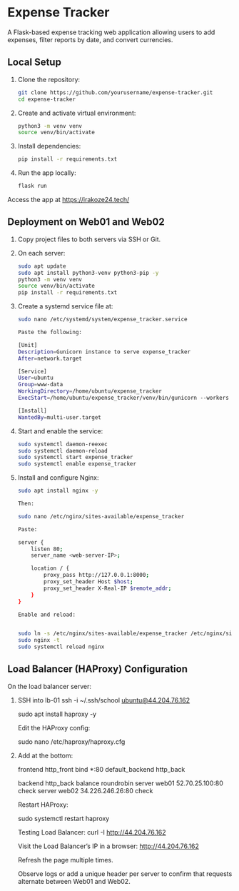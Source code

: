 # Expense Tracker

A Flask-based expense tracking web application allowing users to add expenses, filter reports by date, and convert currencies.

## Local Setup

1. Clone the repository:

   ```bash
   git clone https://github.com/yourusername/expense-tracker.git
   cd expense-tracker

2. Create and activate virtual environment:

    ```bash
    python3 -m venv venv
    source venv/bin/activate

3. Install dependencies:

    ```bash
    pip install -r requirements.txt

4. Run the app locally:

    ```bash
    flask run

Access the app at https://irakoze24.tech/

## Deployment on Web01 and Web02
1. Copy project files to both servers via SSH or Git.

2. On each server:

    ```bash
    sudo apt update
    sudo apt install python3-venv python3-pip -y
    python3 -m venv venv
    source venv/bin/activate
    pip install -r requirements.txt

3. Create a systemd service file at:

    ```bash
    sudo nano /etc/systemd/system/expense_tracker.service

    Paste the following:

    [Unit]
    Description=Gunicorn instance to serve expense_tracker
    After=network.target

    [Service]
    User=ubuntu
    Group=www-data
    WorkingDirectory=/home/ubuntu/expense_tracker
    ExecStart=/home/ubuntu/expense_tracker/venv/bin/gunicorn --workers 3 --bind 127.0.0.1:8000 main:app

    [Install]
    WantedBy=multi-user.target

4. Start and enable the service:

    ```bash
    sudo systemctl daemon-reexec
    sudo systemctl daemon-reload
    sudo systemctl start expense_tracker
    sudo systemctl enable expense_tracker

5. Install and configure Nginx:

    ```bash
    sudo apt install nginx -y

    Then:

    sudo nano /etc/nginx/sites-available/expense_tracker

    Paste:

    server {
        listen 80;
        server_name <web-server-IP>;

        location / {
            proxy_pass http://127.0.0.1:8000;
            proxy_set_header Host $host;
            proxy_set_header X-Real-IP $remote_addr;
        }
    }

    Enable and reload:


    sudo ln -s /etc/nginx/sites-available/expense_tracker /etc/nginx/sites-enabled
    sudo nginx -t
    sudo systemctl reload nginx

## Load Balancer (HAProxy) Configuration
On the load balancer server:

1. SSH into lb-01
    ssh -i ~/.ssh/school ubuntu@44.204.76.162

    sudo apt install haproxy -y

    Edit the HAProxy config:

    sudo nano /etc/haproxy/haproxy.cfg

2. Add at the bottom:

    frontend http_front
        bind *:80
        default_backend http_back

    backend http_back
        balance roundrobin
        server web01 52.70.25.100:80 check
        server web02 34.226.246.26:80 check

    Restart HAProxy:

    sudo systemctl restart haproxy

    Testing Load Balancer: curl -I http://44.204.76.162

    Visit the Load Balancer’s IP in a browser: http://44.204.76.162

    Refresh the page multiple times.

    Observe logs or add a unique header per server to confirm that requests alternate between Web01 and Web02.